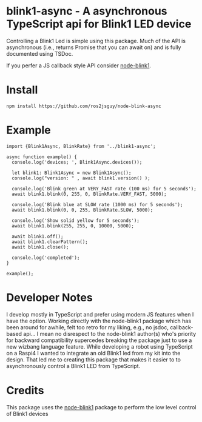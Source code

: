 # blink1-async - A asynchronous TypeScript api for Blink1 LED device
Controlling a Blink1 Led is simple using this package. Much of the API is asynchronous (i.e., returns Promise that you can await on) and is fully documented using TSDoc. 

If you perfer a JS callback style API consider [node-blink1](https://www.npmjs.com/package/node-blink1). 


# Install
```
npm install https://github.com/ros2jsguy/node-blink-async
```

# Example
```
import {Blink1Async, BlinkRate} from '../blink1-async';

async function example() {
  console.log('devices; ', Blink1Async.devices());

  let blink1: Blink1Async = new Blink1Async();
  console.log("version: " , await blink1.version() );

  console.log('Blink green at VERY_FAST rate (100 ms) for 5 seconds');
  await blink1.blink(0, 255, 0, BlinkRate.VERY_FAST, 5000);
  
  console.log('Blink blue at SLOW rate (1000 ms) for 5 seconds');
  await blink1.blink(0, 0, 255, BlinkRate.SLOW, 5000);

  console.log('Show solid yellow for 5 seconds');
  await blink1.blink(255, 255, 0, 10000, 5000);

  await blink1.off();
  await blink1.clearPattern();
  await blink1.close();

  console.log('completed');
}

example();
```

# Developer Notes
I develop mostly in TypeScript and prefer using modern JS features when I have the option. 
Working directly with the node-blink1 package which has been around for awhile, felt too
retro for my liking, e.g., no jsdoc, callback-based api... 
I mean no disrespect to the node-blink1 author(s) who's priority 
for backward compatibility supercedes breaking the package just to use a new
wizbang language feature. While developing a robot using TypeScript 
on a Raspi4 I wanted to integrate an old Blink1 led from my kit
into the design. That led me to creating this package that makes it easier to 
to asynchronously control a Blink1 LED from TypeScript.

# Credits
This package uses the [node-blink1](https://www.npmjs.com/package/node-blink1) package to perform the low level control of Blink1 devices